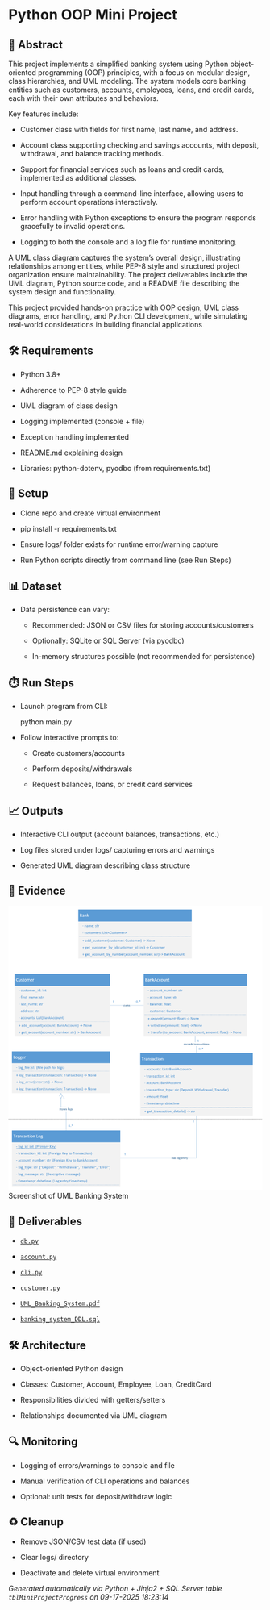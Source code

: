 # Python OOP Mini Project


## 📖 Abstract
This project implements a simplified banking system using Python object-oriented programming (OOP) principles, with a focus on modular design, class hierarchies, and UML modeling. The system models core banking entities such as customers, accounts, employees, loans, and credit cards, each with their own attributes and behaviors.



Key features include:



- Customer class with fields for first name, last name, and address.

- Account class supporting checking and savings accounts, with deposit, withdrawal, and balance tracking methods.

- Support for financial services such as loans and credit cards, implemented as additional classes.

- Input handling through a command-line interface, allowing users to perform account operations interactively.

- Error handling with Python exceptions to ensure the program responds gracefully to invalid operations.

- Logging to both the console and a log file for runtime monitoring.



A UML class diagram captures the system’s overall design, illustrating relationships among entities, while PEP-8 style and structured project organization ensure maintainability. The project deliverables include the UML diagram, Python source code, and a README file describing the system design and functionality.



This project provided hands-on practice with OOP design, UML class diagrams, error handling, and Python CLI development, while simulating real-world considerations in building financial applications



## 🛠 Requirements
- Python 3.8+

- Adherence to PEP-8 style guide

- UML diagram of class design

- Logging implemented (console + file)

- Exception handling implemented

- README.md explaining design

- Libraries: python-dotenv, pyodbc (from requirements.txt)



## 🧰 Setup
- Clone repo and create virtual environment

- pip install -r requirements.txt

- Ensure logs/ folder exists for runtime error/warning capture

- Run Python scripts directly from command line (see Run Steps)



## 📊 Dataset
- Data persistence can vary:

  - Recommended: JSON or CSV files for storing accounts/customers

  - Optionally: SQLite or SQL Server (via pyodbc)

  - In-memory structures possible (not recommended for persistence)



## ⏱️ Run Steps
- Launch program from CLI:

  python main.py

- Follow interactive prompts to:

  - Create customers/accounts

  - Perform deposits/withdrawals

  - Request balances, loans, or credit card services



## 📈 Outputs
- Interactive CLI output (account balances, transactions, etc.)

- Log files stored under logs/ capturing errors and warnings

- Generated UML diagram describing class structure



## 📸 Evidence

![01_uml_banking_system.png](./evidence/01_uml_banking_system.png)  
Screenshot of UML Banking System




## 📎 Deliverables

- [`db.py`](./deliverables/db.py)

- [`account.py`](./deliverables/account.py)

- [`cli.py`](./deliverables/cli.py)

- [`customer.py`](./deliverables/customer.py)

- [`UML_Banking_System.pdf`](./deliverables/UML_Banking_System.pdf)

- [`banking_system_DDL.sql`](./deliverables/banking_system_DDL.sql)




## 🛠️ Architecture
- Object-oriented Python design

- Classes: Customer, Account, Employee, Loan, CreditCard

- Responsibilities divided with getters/setters

- Relationships documented via UML diagram



## 🔍 Monitoring
- Logging of errors/warnings to console and file

- Manual verification of CLI operations and balances

- Optional: unit tests for deposit/withdraw logic



## ♻️ Cleanup
- Remove JSON/CSV test data (if used)

- Clear logs/ directory

- Deactivate and delete virtual environment


*Generated automatically via Python + Jinja2 + SQL Server table `tblMiniProjectProgress` on 09-17-2025 18:23:14*